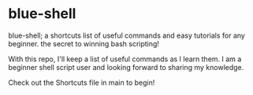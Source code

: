 # blue-shell
blue-shell; a shortcuts list of useful commands and easy tutorials for any beginner. the secret to winning bash scripting! 

With this repo, I'll keep a list of useful commands as I learn them. I am a beginner shell script user and looking forward to sharing my knowledge. 

Check out the Shortcuts file in main to begin! 
